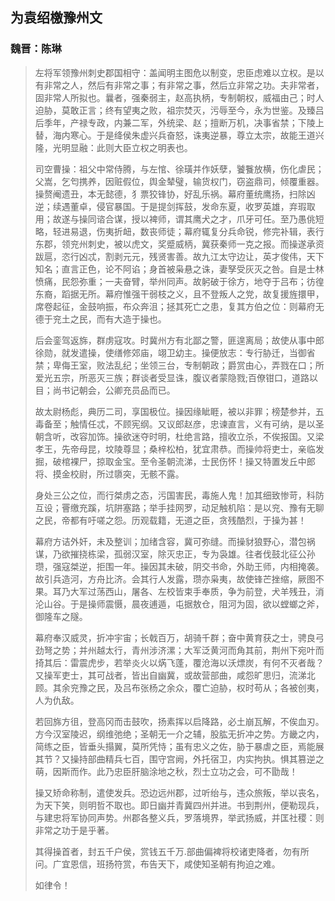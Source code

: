 ## 为袁绍檄豫州文
### 魏晋：陈琳

>
>    左将军领豫州刺史郡国相守：盖闻明主图危以制变，忠臣虑难以立权。是以有非常之人，然后有非常之事；有非常之事，然后立非常之功。夫非常者，固非常人所拟也。曩者，强秦弱主，赵高执柄，专制朝权，威福由己；时人迫胁，莫敢正言；终有望夷之败，祖宗焚灭，污辱至今，永为世鉴。及臻吕后季年，产禄专政，内兼二军，外统梁、赵；擅断万机，决事省禁；下陵上替，海内寒心。于是绛侯朱虚兴兵奋怒，诛夷逆暴，尊立太宗，故能王道兴隆，光明显融：此则大臣立权之明表也。
>
>    司空曹操：祖父中常侍腾，与左悺、徐璜并作妖孽，饕餮放横，伤化虐民；父嵩，乞匄携养，因赃假位，舆金辇璧，输货权门，窃盗鼎司，倾覆重器。操赘阉遗丑，本无懿德，犭票狡锋协，好乱乐祸。幕府董统鹰扬，扫除凶逆；续遇董卓，侵官暴国。于是提剑挥鼓，发命东夏，收罗英雄，弃瑕取用；故遂与操同谘合谋，授以裨师，谓其鹰犬之才，爪牙可任。至乃愚佻短略，轻进易退，伤夷折衄，数丧师徒；幕府辄复分兵命锐，修完补辑，表行东郡，领兖州刺史，被以虎文，奖蹙威柄，冀获秦师一克之报。而操遂承资跋扈，恣行凶忒，割剥元元，残贤害善。故九江太守边让，英才俊伟，天下知名；直言正色，论不阿谄；身首被枭悬之诛，妻孥受灰灭之咎。自是士林愤痛，民怨弥重；一夫奋臂，举州同声。故躬破于徐方，地夺于吕布；彷徨东裔，蹈据无所。幕府惟强干弱枝之义，且不登叛人之党，故复援旌擐甲，席卷起征，金鼓响振，布众奔沮；拯其死亡之患，复其方伯之位：则幕府无德于兖土之民，而有大造于操也。
>
>    后会銮驾返旆，群虏寇攻。时冀州方有北鄙之警，匪遑离局；故使从事中郎徐勋，就发遣操，使缮修郊庙，翊卫幼主。操便放志：专行胁迁，当御省禁；卑侮王室，败法乱纪；坐领三台，专制朝政；爵赏由心，弄戮在口；所爱光五宗，所恶灭三族；群谈者受显诛，腹议者蒙隐戮;百僚钳口，道路以目；尚书记朝会，公卿充员品而已。
>
>    故太尉杨彪，典历二司，享国极位。操因缘眦睚，被以非罪；榜楚参并，五毒备至；触情任忒，不顾宪纲。又议郎赵彦，忠谏直言，义有可纳，是以圣朝含听，改容加饰。操欲迷夺时明，杜绝言路，擅收立杀，不俟报国。又梁孝王，先帝母昆，坟陵尊显；桑梓松柏，犹宜肃恭。而操帅将吏士，亲临发掘，破棺裸尸，掠取金宝。至令圣朝流涕，士民伤怀！操又特置发丘中郎将、摸金校尉，所过隳突，无骸不露。
>
>   身处三公之位，而行桀虏之态，污国害民，毒施人鬼！加其细致惨苛，科防互设；罾缴充蹊，坑阱塞路；举手挂网罗，动足触机陷：是以兖、豫有无聊之民，帝都有吁嗟之怨。历观载籍，无道之臣，贪残酷烈，于操为甚！
>
>    幕府方诘外奸，未及整训；加绪含容，冀可弥缝。而操豺狼野心，潜包祸谋，乃欲摧挠栋梁，孤弱汉室，除灭忠正，专为袅雄。往者伐鼓北征公孙瓒，强寇桀逆，拒围一年。操因其未破，阴交书命，外助王师，内相掩袭。故引兵造河，方舟比济。会其行人发露，瓒亦枭夷，故使锋芒挫缩，厥图不果。耳乃大军过荡西山，屠各、左校皆束手奉质，争为前登，犬羊残丑，消沦山谷。于是操师震慑，晨夜逋遁，屯据敖仓，阻河为固，欲以螳螂之斧，御隆车之隧。
>
>    幕府奉汉威灵，折冲宇宙；长戟百万，胡骑千群；奋中黄育获之士，骋良弓劲弩之势；并州越太行，青州涉济漯；大军泛黄河而角其前，荆州下宛叶而掎其后：雷震虎步，若举炎火以焫飞蓬，覆沧海以沃熛炭，有何不灭者哉？又操军吏士，其可战者，皆出自幽冀，或故营部曲，咸怨旷思归，流涕北顾。其余兖豫之民，及吕布张杨之余众，覆亡迫胁，权时苟从；各被创夷，人为仇敌。
>
>    若回旆方徂，登高冈而击鼓吹，扬素挥以启降路，必土崩瓦解，不俟血刃。方今汉室陵迟，纲维弛绝；圣朝无一介之辅，股肱无折冲之势。方畿之内，简练之臣，皆垂头搨翼，莫所凭恃；虽有忠义之佐，胁于暴虐之臣，焉能展其节？又操持部曲精兵七百，围守宫阙，外托宿卫，内实拘执。惧其篡逆之萌，因斯而作。此乃忠臣肝脑涂地之秋，烈士立功之会，可不勖哉！
>
>    操又矫命称制，遣使发兵。恐边远州郡，过听绐与，违众旅叛，举以丧名，为天下笑，则明哲不取也。即日幽并青冀四州并进。书到荆州，便勒现兵，与建忠将军协同声势。州郡各整义兵，罗落境界，举武扬威，并匡社稷：则非常之功于是乎著。
>
>    其得操首者，封五千户侯，赏钱五千万.部曲偏裨将校诸吏降者，勿有所问。广宜恩信，班扬符赏，布告天下，咸使知圣朝有拘迫之难。
>
>如律令！
>